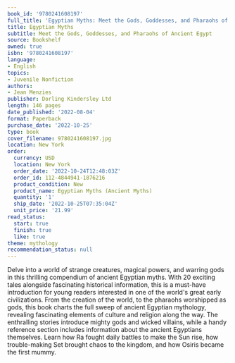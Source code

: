 ```yaml
---
book_id: '9780241608197'
full_title: 'Egyptian Myths: Meet the Gods, Goddesses, and Pharaohs of Ancient Egypt'
title: Egyptian Myths
subtitle: Meet the Gods, Goddesses, and Pharaohs of Ancient Egypt
source: Bookshelf
owned: true
isbn: '9780241608197'
language:
- English
topics:
- Juvenile Nonfiction
authors:
- Jean Menzies
publisher: Dorling Kindersley Ltd
length: 146 pages
date_published: '2022-08-04'
format: Paperback
purchase_date: '2022-10-25'
type: book
cover_filename: 9780241608197.jpg
location: New York
order:
  currency: USD
  location: New York
  order_date: '2022-10-24T12:48:03Z'
  order_id: 112-4844941-1876216
  product_condition: New
  product_name: Egyptian Myths (Ancient Myths)
  quantity: '1'
  ship_date: '2022-10-25T07:35:04Z'
  unit_price: '21.99'
read_status:
  start: true
  finish: true
  like: true
theme: mythology
recommendation_status: null
---
```

Delve into a world of strange creatures, magical powers, and warring gods in this thrilling compendium of ancient Egyptian myths. With 20 exciting tales alongside fascinating historical information, this is a must-have introduction for young readers interested in one of the world's great early civilizations. From the creation of the world, to the pharaohs worshipped as gods, this book charts the full sweep of ancient Egyptian mythology, revealing fascinating elements of culture and religion along the way. The enthralling stories introduce mighty gods and wicked villains, while a handy reference section includes information about the ancient Egyptians themselves. Learn how Ra fought daily battles to make the Sun rise, how trouble-making Set brought chaos to the kingdom, and how Osiris became the first mummy.

